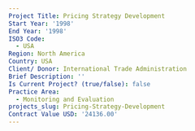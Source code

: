 ```yaml
---
Project Title: Pricing Strategy Development
Start Year: '1998'
End Year: '1998'
ISO3 Code:
  - USA
Region: North America
Country: USA
Client/ Donor: International Trade Administration
Brief Description: ''
Is Current Project? (true/false): false
Practice Area:
  - Monitoring and Evaluation
projects_slug: Pricing-Strategy-Development
Contract Value USD: '24136.00'
---
```

